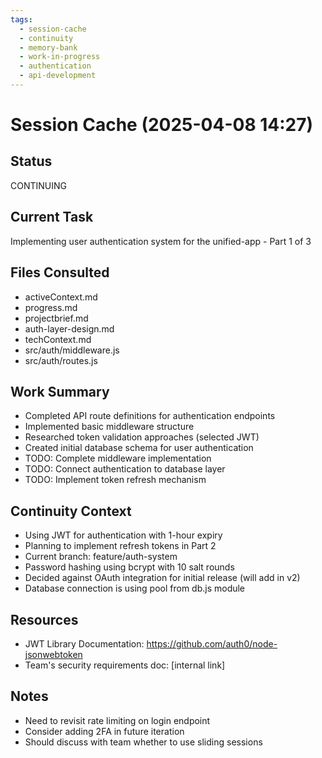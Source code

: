 ```yaml
---
tags:
  - session-cache
  - continuity
  - memory-bank
  - work-in-progress
  - authentication
  - api-development
---
```


# Session Cache (2025-04-08 14:27)

## Status
CONTINUING

## Current Task
Implementing user authentication system for the unified-app - Part 1 of 3

## Files Consulted
- activeContext.md
- progress.md
- projectbrief.md
- auth-layer-design.md
- techContext.md
- src/auth/middleware.js
- src/auth/routes.js

## Work Summary
- Completed API route definitions for authentication endpoints
- Implemented basic middleware structure
- Researched token validation approaches (selected JWT)
- Created initial database schema for user authentication
- TODO: Complete middleware implementation
- TODO: Connect authentication to database layer
- TODO: Implement token refresh mechanism

## Continuity Context
- Using JWT for authentication with 1-hour expiry
- Planning to implement refresh tokens in Part 2
- Current branch: feature/auth-system
- Password hashing using bcrypt with 10 salt rounds
- Decided against OAuth integration for initial release (will add in v2)
- Database connection is using pool from db.js module

## Resources
- JWT Library Documentation: https://github.com/auth0/node-jsonwebtoken
- Team's security requirements doc: [internal link]

## Notes
- Need to revisit rate limiting on login endpoint
- Consider adding 2FA in future iteration
- Should discuss with team whether to use sliding sessions
